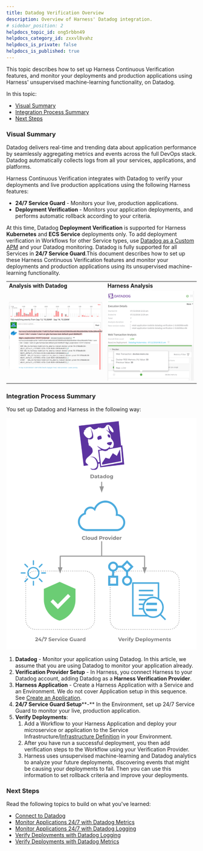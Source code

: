 ```yaml
---
title: Datadog Verification Overview
description: Overview of Harness' Datadog integration.
# sidebar_position: 2
helpdocs_topic_id: ong5rbbn49
helpdocs_category_id: zxxvl8vahz
helpdocs_is_private: false
helpdocs_is_published: true
---
```


This topic describes how to set up Harness Continuous Verification features, and monitor your deployments and production applications using Harness' unsupervised machine-learning functionality, on Datadog.

In this topic:

* [Visual Summary](#visual_summary)
* [Integration Process Summary](#integration_process_summary)
* [Next Steps](#next_steps)

### Visual Summary

Datadog delivers real-time and trending data about application performance by seamlessly aggregating metrics and events across the full DevOps stack. Datadog automatically collects logs from all your services, applications, and platforms.

Harness Continuous Verification integrates with Datadog to verify your deployments and live production applications using the following Harness features:

* **24/7 Service Guard** - Monitors your live, production applications.
* **Deployment Verification** - Monitors your application deployments, and performs automatic rollback according to your criteria.

At this time, Datadog **Deployment Verification** is supported for Harness **Kubernetes** and **ECS Service** deployments only. To add deployment verification in Workflows for other Service types, use [Datadog as a Custom APM](../../custom-metrics-and-logs-verification/connect-to-datadog-as-a-custom-apm.md) and your Datadog monitoring. Datadog is fully supported for all Services in **24/7 Service Guard**.This document describes how to set up these Harness Continuous Verification features and monitor your deployments and production applications using its unsupervised machine-learning functionality.



|  |  |
| --- | --- |
| **Analysis with Datadog** | **Harness Analysis** |
| ![](./static/datadog-left.png) | ![](./static/datadog-right.png) |

### Integration Process Summary

You set up Datadog and Harness in the following way:

![](./static/datadog-verification-overview-08.png)

1. **Datadog** - Monitor your application using Datadog. In this article, we assume that you are using Datadog to monitor your application already.
2. **​Verification Provider Setup** - In Harness, you connect Harness to your Datadog account, adding Datadog as a **Harness Verification Provider**.
3. **Harness Application** - Create a Harness Application with a Service and an Environment. We do not cover Application setup in this sequence. See [Create an Application](https://docs.harness.io/article/bucothemly-application-configuration).
4. **​24/7 Service Guard Setup****-** In the Environment, set up 24/7 Service Guard to monitor your live, production application.
5. ​**Verify Deployments**:
	1. Add a Workflow to your Harness Application and deploy your microservice or application to the Service Infrastructure/[Infrastructure Definition](https://docs.harness.io/article/n39w05njjv-environment-configuration#add_an_infrastructure_definition) in your Environment.
	2. After you have run a successful deployment, you then add verification steps to the Workflow using your Verification Provider.
	3. Harness uses unsupervised machine-learning and Datadog analytics to analyze your future deployments, discovering events that might be causing your deployments to fail. Then you can use this information to set rollback criteria and improve your deployments.

### Next Steps

Read the following topics to build on what you've learned:

* [Connect to Datadog](../../datadog-verification/1-datadog-connection-setup.md)
* [Monitor Applications 24/7 with Datadog Metrics](../../datadog-verification/monitor-applications-24-7-with-datadog-metrics.md)
* [Monitor Applications 24/7 with Datadog Logging](../../datadog-verification/2-24-7-service-guard-for-datadog.md)
* [Verify Deployments with Datadog Logging](../../datadog-verification/3-verify-deployments-with-datadog.md)
* [Verify Deployments with Datadog Metrics](../../datadog-verification/verify-deployments-with-datadog-metrics.md)

